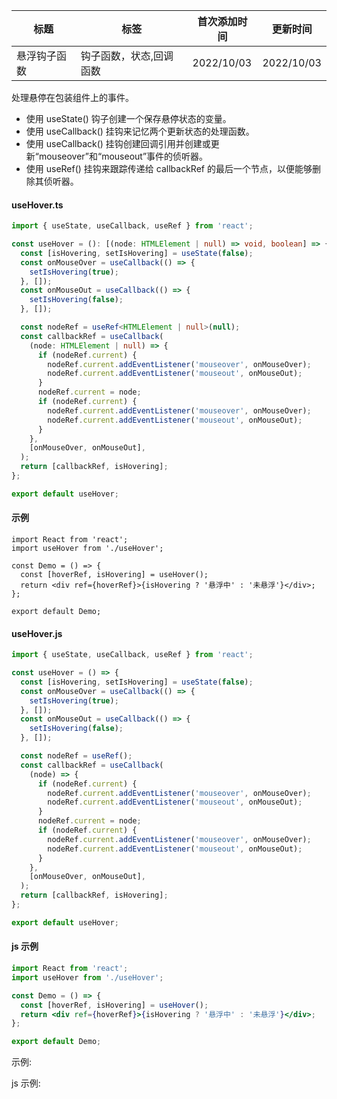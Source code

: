 | 标题         | 标签                    | 首次添加时间 | 更新时间   |
| ------------ | ----------------------- | ------------ | ---------- |
| 悬浮钩子函数 | 钩子函数，状态,回调函数 | 2022/10/03   | 2022/10/03 |

处理悬停在包装组件上的事件。

- 使用 useState() 钩子创建一个保存悬停状态的变量。
- 使用 useCallback() 挂钩来记忆两个更新状态的处理函数。
- 使用 useCallback() 挂钩创建回调引用并创建或更新“mouseover”和“mouseout”事件的侦听器。
- 使用 useRef() 挂钩来跟踪传递给 callbackRef 的最后一个节点，以便能够删除其侦听器。

#### useHover.ts

```ts
import { useState, useCallback, useRef } from 'react';

const useHover = (): [(node: HTMLElement | null) => void, boolean] => {
  const [isHovering, setIsHovering] = useState(false);
  const onMouseOver = useCallback(() => {
    setIsHovering(true);
  }, []);
  const onMouseOut = useCallback(() => {
    setIsHovering(false);
  }, []);

  const nodeRef = useRef<HTMLElement | null>(null);
  const callbackRef = useCallback(
    (node: HTMLElement | null) => {
      if (nodeRef.current) {
        nodeRef.current.addEventListener('mouseover', onMouseOver);
        nodeRef.current.addEventListener('mouseout', onMouseOut);
      }
      nodeRef.current = node;
      if (nodeRef.current) {
        nodeRef.current.addEventListener('mouseover', onMouseOver);
        nodeRef.current.addEventListener('mouseout', onMouseOut);
      }
    },
    [onMouseOver, onMouseOut],
  );
  return [callbackRef, isHovering];
};

export default useHover;
```

#### 示例

```tsx | pure
import React from 'react';
import useHover from './useHover';

const Demo = () => {
  const [hoverRef, isHovering] = useHover();
  return <div ref={hoverRef}>{isHovering ? '悬浮中' : '未悬浮'}</div>;
};

export default Demo;
```

#### useHover.js

```js
import { useState, useCallback, useRef } from 'react';

const useHover = () => {
  const [isHovering, setIsHovering] = useState(false);
  const onMouseOver = useCallback(() => {
    setIsHovering(true);
  }, []);
  const onMouseOut = useCallback(() => {
    setIsHovering(false);
  }, []);

  const nodeRef = useRef();
  const callbackRef = useCallback(
    (node) => {
      if (nodeRef.current) {
        nodeRef.current.addEventListener('mouseover', onMouseOver);
        nodeRef.current.addEventListener('mouseout', onMouseOut);
      }
      nodeRef.current = node;
      if (nodeRef.current) {
        nodeRef.current.addEventListener('mouseover', onMouseOver);
        nodeRef.current.addEventListener('mouseout', onMouseOut);
      }
    },
    [onMouseOver, onMouseOut],
  );
  return [callbackRef, isHovering];
};

export default useHover;
```

#### js 示例

```jsx | pure
import React from 'react';
import useHover from './useHover';

const Demo = () => {
  const [hoverRef, isHovering] = useHover();
  return <div ref={hoverRef}>{isHovering ? '悬浮中' : '未悬浮'}</div>;
};

export default Demo;
```

示例:

<code src="./Demo.zh-CN.tsx"></code>

js 示例:

<code src="./js/Demo.zh-CN.jsx"></code>
